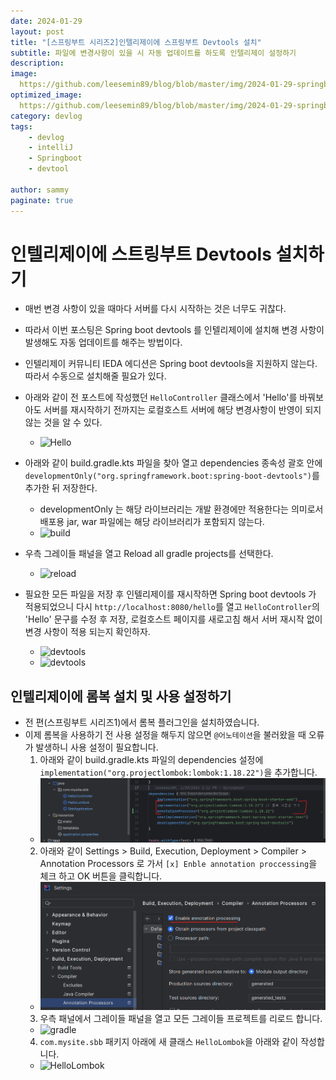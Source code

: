 ```yaml
---
date: 2024-01-29
layout: post
title: "[스프링부트 시리즈2]인텔리제이에 스프링부트 Devtools 설치"
subtitle: 파일에 변경사항이 있을 시 자동 업데이트를 하도록 인텔리제이 설정하기
description: 
image: 
  https://github.com/leesemin89/blog/blob/master/img/2024-01-29-springboot/springboot%20title.jpg?raw=true
optimized_image:    
  https://github.com/leesemin89/blog/blob/master/img/2024-01-29-springboot/p_springboot%20title.jpg?raw=true
category: devlog
tags:
    - devlog
    - intelliJ
    - Springboot
    - devtool
  
author: sammy
paginate: true
---
```


# 인텔리제이에 스트링부트 Devtools 설치하기
- 매번 변경 사항이 있을 때마다 서버를 다시 시작하는 것은 너무도 귀찮다.
- 따라서 이번 포스팅은 Spring boot devtools 를 인텔리제이에 설치해 변경 사항이 발생해도 자동 업데이트를 해주는 방법이다.
- 인텔리제이 커뮤니티 IEDA 에디션은 Spring boot devtools을 지원하지 않는다. 따라서 수동으로 설치해줄 필요가 있다.
  
- 아래와 같이 전 포스트에 작성했던 `HelloController` 클래스에서 'Hello'를 바꿔보아도 서버를 재시작하기 전까지는 로컬호스트 서버에 해당 변경사항이 반영이 되지 않는 것을 알 수 있다.
  - ![Hello](https://github.com/leesemin89/blog/blob/master/img/2024-01-29-springboot-devtool/devtool/1.png?raw=true)
- 아래와 같이 build.gradle.kts 파일을 찾아 열고 dependencies 종속성 괄호 안에 `developmentOnly("org.springframework.boot:spring-boot-devtools")`를 추가한 뒤 저장한다.
  - developmentOnly 는 해당 라이브러리는 개발 환경에만 적용한다는 의미로서 배포용 jar, war 파일에는 해당 라이브러리가 포함되지 않는다.
  - ![build](https://github.com/leesemin89/blog/blob/master/img/2024-01-29-springboot-devtool/devtool/2.png?raw=true)
- 우측 그레이들 패널을 열고 Reload all gradle projects를 선택한다.
  - ![reload](https://github.com/leesemin89/blog/blob/master/img/2024-01-29-springboot-devtool/devtool/3.png?raw=true)
- 필요한 모든 파일을 저장 후 인텔리제이를 재시작하면 Spring boot devtools 가 적용되었으니 다시 `http://localhost:8080/hello`를 열고 `HelloController`의 'Hello' 문구를 수정 후 저장, 로컬호스트 페이지를 새로고침 해서 서버 재시작 없이 변경 사항이 적용 되는지 확인하자.
  - ![devtools](https://github.com/leesemin89/blog/blob/master/img/2024-01-29-springboot-devtool/devtool/4.png?raw=true)
  - ![devtools](https://github.com/leesemin89/blog/blob/master/img/2024-01-29-springboot-devtool/devtool/5.png?raw=true)
  
## 인텔리제이에 롬복 설치 및 사용 설정하기
- 전 편(스프링부트 시리즈1)에서 롬복 플러그인을 설치하였습니다.
- 이제 롬복을 사용하기 전 사용 설정을 해두지 않으면 `@어노테이션`을 불러왔을 때 오류가 발생하니 사용 설정이 필요합니다.
  1. 아래와 같이 build.gradle.kts 파일의 dependencies 설정에 `implementation("org.projectlombok:lombok:1.18.22")`을 추가합니다.
  - ![dependency](https://github.com/leesemin89/blog/blob/master/img/2024-01-29-springboot-devtool/lombok/1.dependency.png?raw=true)
  2. 아래와 같이 Settings > Build, Execution, Deployment > Compiler > Annotation Processors 로 가서 `[x] Enble annotation proccessing`을 체크 하고 OK 버튼을 클릭합니다.
  - ![annotation](https://github.com/leesemin89/blog/blob/master/img/2024-01-29-springboot-devtool/lombok/2.annotation.png?raw=true)
  3. 우측 패널에서 그레이들 패널을 열고 모든 그레이들 프로젝트를 리로드 합니다.
  - ![gradle](https://github.com/leesemin89/blog/blob/master/img/2024-01-29-springboot-devtool/lombok/2.gradle.png?raw=true)
  4. `com.mysite.sbb` 패키지 아래에 새 클래스 `HelloLombok`을 아래와 같이 작성합니다.
  - ![HelloLombok](https://github.com/leesemin89/blog/blob/master/img/2024-01-29-springboot-devtool/lombok/4.HelloLombok.png?raw=true)